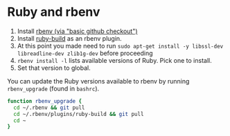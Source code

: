 # Ruby and rbenv

1. Install [rbenv (via "basic github checkout")](https://github.com/rbenv/rbenv#basic-github-checkout) 
2. Install [ruby-build](https://github.com/rbenv/ruby-build#installation) as an rbenv plugin. 
3. At this point you made need to run `sudo apt-get install -y libssl-dev libreadline-dev zlib1g-dev` before proceeding
4. `rbenv install -l` lists available versions of Ruby. Pick one to install. 
5. Set that version to global.

You can update the Ruby versions available to rbenv by running `rbenv_upgrade` (found in `bashrc`).


```bash
function rbenv_upgrade {
  cd ~/.rbenv && git pull
  cd ~/.rbenv/plugins/ruby-build && git pull
  cd ~
}
```
